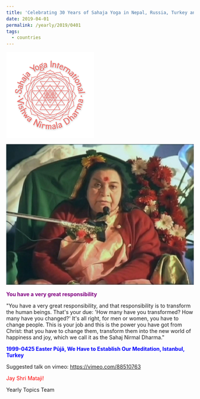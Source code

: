 ```yaml
---
title: 'Celebrating 30 Years of Sahaja Yoga in Nepal, Russia, Turkey and Ukraine, Post 10'
date: 2019-04-01
permalink: /yearly/2019/0401
tags:
  - countries
---
```


![PICTURE 9](/images/image9.png)

<div style="text-align: center"><img src="/images/image15.png" /></div>

<p style="color:purple; text-align:left;">
<b>You have a very great responsibility</b><br>
</p>

"You have a very great responsibility, and that responsibility is to transform the human beings. That's your due: 'How many have you transformed? How many have you changed?' It's all right, for men or women, you have to change people. This is your job and this is the power you have got from Christ: that you have to change them, transform them into the new world of happiness and joy, which we call it as the Sahaj Nirmal Dharma."

<p style="color:blue;">
<b>1999-0425 Easter Pūjā, We Have to Establish Our Meditation, Istanbul, Turkey</b>
</p>

Suggested talk on vimeo: <a href="https://vimeo.com/88510763"> https://vimeo.com/88510763</a>

<p style="color:red;">Jay Shri Mataji!<br></p>

Yearly Topics Team